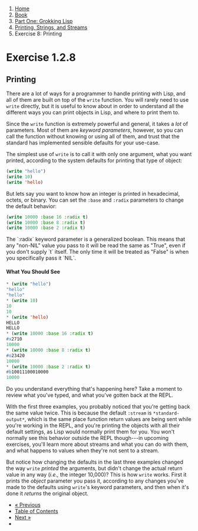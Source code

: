 <ol class="breadcrumb">
  <li><a href="/">Home</a></li>
  <li><a href="/book/">Book</a></li>
  <li><a href="/book/1-0-0-overview/">Part One: Grokking Lisp</a></li>
  <li><a href="/book/1-02-0-input-output/">Printing, Strings, and Streams</a></li>
  <li class="active">Exercise 8: Printing</li>
</ol>

# Exercise 1.2.8

## Printing

There are a lot of ways for a programmer to handle printing with Lisp, and all of them are built on top of the `write` function.  You will rarely need to use `write` directly, but it is useful to know about in order to understand all the different ways you can print objects in Lisp, and where to print them to.

Since the `write` function is extremely powerful and general, it takes a *lot* of parameters.  Most of them are *keyword parameters*, however, so you can call the function without knowing or using all of them, and trust that the standard has implemented sensible defaults for your use-case.

The simplest use of `write` is to call it with only one argument, what you want printed, according to the system defaults for printing that type of object:

```lisp
(write "hello")
(write 10)
(write 'hello)
```

But lets say you want to know how an integer is printed in hexadecimal, octets, or binary.  You can set the `:base` and `:radix` parameters to change the default behavior:

```lisp
(write 10000 :base 16 :radix t)
(write 10000 :base 8 :radix t)
(write 10000 :base 2 :radix t)
```

<div class="alert alert-info">
  The `:radix` keyword parameter is a generalized boolean.  This means that any "non-NIL" value you pass to it will be read the same as "True", even if you don't supply `t` itself.  The only time it will be treated as "False" is when you specifically pass it `NIL`.
</div>

#### What You Should See

```lisp
* (write "hello")
"hello"
"hello"
* (write 10)
10
10
* (write 'hello)
HELLO
HELLO
* (write 10000 :base 16 :radix t)
#x2710
10000
* (write 10000 :base 8 :radix t)
#o23420
10000
* (write 10000 :base 2 :radix t)
#b10011100010000
10000
```

Do you understand everything that's happening here?  Take a moment to review what you've typed, and what you've gotten back at the REPL.

With the first three examples, you probably noticed that you're getting back the same value twice.  This is because the default `:stream` is `*standard-output*`, which is the same place function return values are being sent while you're working in the REPL, and you're printing the objects with all their default settings, as Lisp would normally print them for you.  You won't normally see this behavior outside the REPL though---in upcoming exercises, you'll learn more about streams and what you can do with them, and what happens to values when they're not sent to a stream.

But notice how changing the defaults in the last three examples changed the way `write` *printed* the arguments, but didn't change the actual return value in any way (*i.e.,* the integer 10,000)?  This is how `write` works.  First it prints the *object* parameter you pass it, according to any changes you've made to the defaults using `write`'s keyword parameters, and then when it's done it *returns* the original object.

<ul class="pager">
  <li class="previous"><a href="/book/1-02-07-strings-from-chars/">&laquo; Previous</a></li>
  <li><a href="/book/">Table of Contents</a></li>
  <li class="next"><a href="/book/1-03-0-getting-input-from-users/">Next &raquo;</a><li>
</ul>
